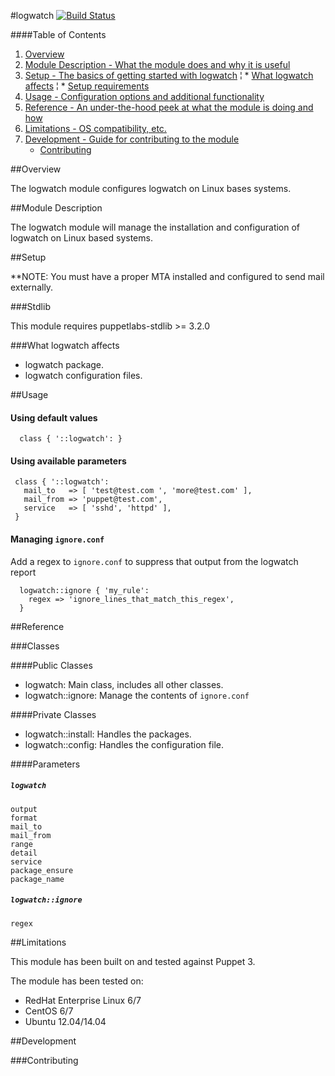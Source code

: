 #logwatch
[![Build Status](https://travis-ci.org/jonmosco/puppet-logwatch.svg?branch=master)](https://travis-ci.org/jonmosco/puppet-logwatch)

####Table of Contents

1. [Overview](#overview)
2. [Module Description - What the module does and why it is useful](#module-description)
3. [Setup - The basics of getting started with logwatch](#setup)
  ¦ * [What logwatch affects](#what-logwatch-affects)
  ¦ * [Setup requirements](#setup-requirements)
4. [Usage - Configuration options and additional functionality](#usage)
5. [Reference - An under-the-hood peek at what the module is doing and how](#reference)
6. [Limitations - OS compatibility, etc.](#limitations)
7. [Development - Guide for contributing to the module](#development)
    * [Contributing](#contributing)

##Overview

The logwatch module configures logwatch on Linux bases systems.

##Module Description

The logwatch module will manage the installation and configuration of logwatch
on Linux based systems.

##Setup

**NOTE: You must have a proper MTA installed and configured to send mail externally.

###Stdlib

This module requires puppetlabs-stdlib >= 3.2.0

###What logwatch affects

 * logwatch package.
 * logwatch configuration files.

##Usage

#### Using default values

```puppet
  class { '::logwatch': }
```

#### Using available parameters

```puppet
 class { '::logwatch':
   mail_to   => [ 'test@test.com ', 'more@test.com' ],
   mail_from => 'puppet@test.com',
   service   => [ 'sshd', 'httpd' ],
 }
```

#### Managing `ignore.conf`

Add a regex to `ignore.conf` to suppress that output from the logwatch report

```puppet
  logwatch::ignore { 'my_rule':
    regex => 'ignore_lines_that_match_this_regex',
  }
```

##Reference

###Classes

####Public Classes

* logwatch: Main class, includes all other classes.
* logwatch::ignore: Manage the contents of `ignore.conf`

####Private Classes

* logwatch::install: Handles the packages.
* logwatch::config: Handles the configuration file.

####Parameters

##### `logwatch`

```
output
format
mail_to
mail_from
range
detail
service
package_ensure
package_name
```

##### `logwatch::ignore`

```
regex
```

##Limitations

This module has been built on and tested against Puppet 3.

The module has been tested on:

* RedHat Enterprise Linux 6/7
* CentOS 6/7
* Ubuntu 12.04/14.04

##Development

###Contributing
